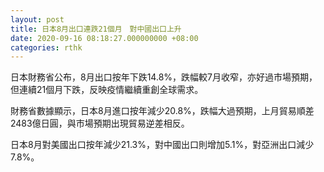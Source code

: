 ```yaml
---
layout: post
title: 日本8月出口連跌21個月　對中國出口上升
date: 2020-09-16 08:18:27.000000000 +08:00
categories: rthk
---
```


日本財務省公布，8月出口按年下跌14.8%，跌幅較7月收窄，亦好過市場預期，但連續21個月下跌，反映疫情繼續重創全球需求。

財務省數據顯示，日本8月進口按年減少20.8%，跌幅大過預期，上月貿易順差2483億日圓，與市場預期出現貿易逆差相反。

日本8月對美國出口按年減少21.3%，對中國出口則增加5.1%，對亞洲出口減少7.8%。

